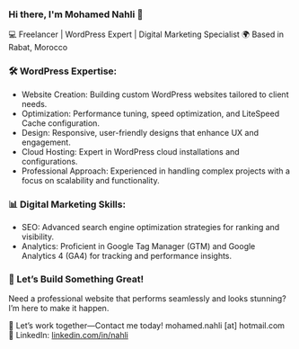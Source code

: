 ### Hi there, I'm Mohamed Nahli 👋
💻 Freelancer | WordPress Expert | Digital Marketing Specialist
🌍 Based in Rabat, Morocco

### 🛠️ WordPress Expertise:
- Website Creation: Building custom WordPress websites tailored to client needs.
- Optimization: Performance tuning, speed optimization, and LiteSpeed Cache configuration.
- Design: Responsive, user-friendly designs that enhance UX and engagement.
- Cloud Hosting: Expert in WordPress cloud installations and configurations.
- Professional Approach: Experienced in handling complex projects with a focus on scalability and functionality.

### 📊 Digital Marketing Skills:
- SEO: Advanced search engine optimization strategies for ranking and visibility.
- Analytics: Proficient in Google Tag Manager (GTM) and Google Analytics 4 (GA4) for tracking and performance insights.

### 📩 Let’s Build Something Great!
Need a professional website that performs seamlessly and looks stunning? I’m here to make it happen.

💼 Let’s work together—Contact me today!
mohamed.nahli [at] hotmail.com
💼 LinkedIn: [linkedin.com/in/nahli](https://linkedin.com/in/nahli)
